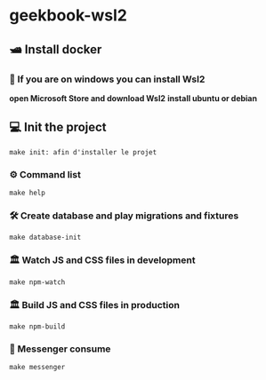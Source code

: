 # geekbook-wsl2

##  🛥 Install docker

###  📲 If you are on windows you can install Wsl2
**open Microsoft Store and download Wsl2**
**install ubuntu or debian**

## 💻 Init the project 

```make init: afin d'installer le projet```

### ⚙️ Command list

```make help```

### 🛠 Create database and play migrations and fixtures

```make database-init```

### 🏛️ Watch JS and CSS files in development

```make npm-watch```

### 🏛️ Build JS and CSS files in production

```make npm-build```

### 📧  Messenger consume

```make messenger```


